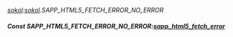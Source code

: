 _[sokol](../../modules/sokol/sokol-module.md):[sokol](../../modules/sokol/sokol-module.md).SAPP\_HTML5\_FETCH\_ERROR\_NO\_ERROR_
##### Const SAPP\_HTML5\_FETCH\_ERROR\_NO\_ERROR:[sapp_html5_fetch_error](../../modules/sokol/sokol-sapp_html5_fetch_error.md)
